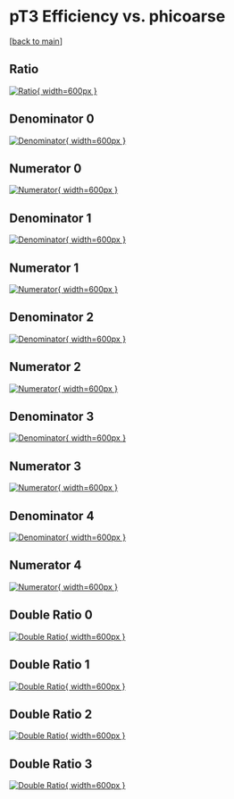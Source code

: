 # pT3 Efficiency vs. phicoarse

[[back to main](./)]



## Ratio

[![Ratio](../mtv/var/pT3_xtr_211_-1_eff_phicoarse.png){ width=600px }](../mtv/var/pT3_xtr_211_-1_eff_phicoarse.pdf)

## Denominator 0

[![Denominator](../mtv/den/pT3_xtr_211_-1_eff_phicoarse_den0.png){ width=600px }](../mtv/den/pT3_xtr_211_-1_eff_phicoarse_den0.pdf)

## Numerator 0

[![Numerator](../mtv/num/pT3_xtr_211_-1_eff_phicoarse_num0.png){ width=600px }](../mtv/num/pT3_xtr_211_-1_eff_phicoarse_num0.pdf)

## Denominator 1

[![Denominator](../mtv/den/pT3_xtr_211_-1_eff_phicoarse_den1.png){ width=600px }](../mtv/den/pT3_xtr_211_-1_eff_phicoarse_den1.pdf)

## Numerator 1

[![Numerator](../mtv/num/pT3_xtr_211_-1_eff_phicoarse_num1.png){ width=600px }](../mtv/num/pT3_xtr_211_-1_eff_phicoarse_num1.pdf)

## Denominator 2

[![Denominator](../mtv/den/pT3_xtr_211_-1_eff_phicoarse_den2.png){ width=600px }](../mtv/den/pT3_xtr_211_-1_eff_phicoarse_den2.pdf)

## Numerator 2

[![Numerator](../mtv/num/pT3_xtr_211_-1_eff_phicoarse_num2.png){ width=600px }](../mtv/num/pT3_xtr_211_-1_eff_phicoarse_num2.pdf)

## Denominator 3

[![Denominator](../mtv/den/pT3_xtr_211_-1_eff_phicoarse_den3.png){ width=600px }](../mtv/den/pT3_xtr_211_-1_eff_phicoarse_den3.pdf)

## Numerator 3

[![Numerator](../mtv/num/pT3_xtr_211_-1_eff_phicoarse_num3.png){ width=600px }](../mtv/num/pT3_xtr_211_-1_eff_phicoarse_num3.pdf)

## Denominator 4

[![Denominator](../mtv/den/pT3_xtr_211_-1_eff_phicoarse_den4.png){ width=600px }](../mtv/den/pT3_xtr_211_-1_eff_phicoarse_den4.pdf)

## Numerator 4

[![Numerator](../mtv/num/pT3_xtr_211_-1_eff_phicoarse_num4.png){ width=600px }](../mtv/num/pT3_xtr_211_-1_eff_phicoarse_num4.pdf)

## Double Ratio 0

[![Double Ratio](../mtv/ratio/pT3_xtr_211_-1_eff_phicoarse_ratio0.png){ width=600px }](../mtv/ratio/pT3_xtr_211_-1_eff_phicoarse_ratio0.pdf)

## Double Ratio 1

[![Double Ratio](../mtv/ratio/pT3_xtr_211_-1_eff_phicoarse_ratio1.png){ width=600px }](../mtv/ratio/pT3_xtr_211_-1_eff_phicoarse_ratio1.pdf)

## Double Ratio 2

[![Double Ratio](../mtv/ratio/pT3_xtr_211_-1_eff_phicoarse_ratio2.png){ width=600px }](../mtv/ratio/pT3_xtr_211_-1_eff_phicoarse_ratio2.pdf)

## Double Ratio 3

[![Double Ratio](../mtv/ratio/pT3_xtr_211_-1_eff_phicoarse_ratio3.png){ width=600px }](../mtv/ratio/pT3_xtr_211_-1_eff_phicoarse_ratio3.pdf)

